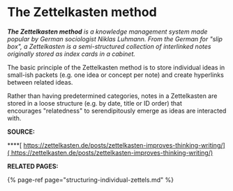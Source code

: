 # The Zettelkasten method

_**The Zettelkasten method**_ _is a knowledge management system made popular by German sociologist Niklas Luhmann. From the German for "slip box", a Zettelkasten is a semi-structured collection of interlinked notes originally stored as index cards in a cabinet._ 

The basic principle of the Zettelkasten method is to store individual ideas in small-ish packets \(e.g. one idea or concept per note\) and create hyperlinks between related ideas. 

Rather than having predetermined categories, notes in a Zettelkasten are stored in a loose structure \(e.g. by date, title or ID order\) that encourages "relatedness" to serendipitously emerge as ideas are interacted with. 

**SOURCE:**

\*\*\*\*[ https://zettelkasten.de/posts/zettelkasten-improves-thinking-writing/]( https://zettelkasten.de/posts/zettelkasten-improves-thinking-writing/)

**RELATED PAGES:** 

{% page-ref page="structuring-individual-zettels.md" %}



